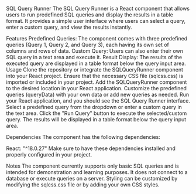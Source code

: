 SQL Query Runner
The SQL Query Runner is a React component that allows users to run predefined SQL queries and display the results in a table format. It provides a simple user interface where users can select a query, enter a custom query, and view the results instantly.

Features
Predefined Queries: The component comes with three predefined queries (Query 1, Query 2, and Query 3), each having its own set of columns and rows of data.
Custom Query: Users can also enter their own SQL query in a text area and execute it.
Result Display: The results of the executed query are displayed in a table format below the query input area.
Usage
Clone the repository or integrate the SQLQueryRunner component into your React project.
Ensure that the necessary CSS file (sqlcss.css) is imported or included in your project.
Add the SQLQueryRunner component to the desired location in your React application.
Customize the predefined queries (queryData) with your own data or add new queries as needed.
Run your React application, and you should see the SQL Query Runner interface.
Select a predefined query from the dropdown or enter a custom query in the text area.
Click the "Run Query" button to execute the selected/custom query.
The results will be displayed in a table format below the query input area.


Dependencies
The component has the following dependencies:

React: "^18.0.27"
Make sure to have these dependencies installed and properly configured in your project.

Notes
The component currently supports only basic SQL queries and is intended for demonstration and learning purposes. It does not connect to a database or execute queries on a server.
Styling can be customized by modifying the sqlcss.css file or by adding your own CSS styles.
